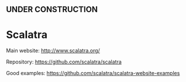 

## UNDER CONSTRUCTION


# Scalatra


Main website: http://www.scalatra.org/

Repository: https://github.com/scalatra/scalatra

Good examples: https://github.com/scalatra/scalatra-website-examples

